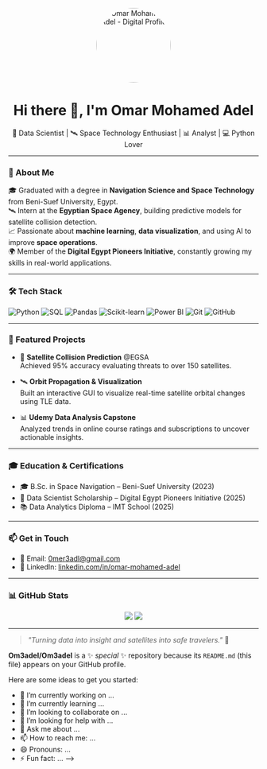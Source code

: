 <!-- Profile Picture -->
<p align="center">
  <img src="https://raw.githubusercontent.com/Om3adel/Om3adel/main/assets/omar_dynamic.jpg" width="150" style="border-radius: 50%;" alt="Omar Mohamed Adel - Digital Profile" />
</p>


<h1 align="center">Hi there 👋, I'm Omar Mohamed Adel</h1>

<p align="center">
  🚀 Data Scientist | 🛰️ Space Technology Enthusiast | 📊 Analyst | 💻 Python Lover  
</p>

---

### 🧠 About Me

🎓 Graduated with a degree in **Navigation Science and Space Technology** from Beni-Suef University, Egypt.  
🛰️ Intern at the **Egyptian Space Agency**, building predictive models for satellite collision detection.  
📈 Passionate about **machine learning**, **data visualization**, and using AI to improve **space operations**.  
🌍 Member of the **Digital Egypt Pioneers Initiative**, constantly growing my skills in real-world applications.

---

### 🛠️ Tech Stack

![Python](https://img.shields.io/badge/-Python-333?style=flat&logo=python)
![SQL](https://img.shields.io/badge/-SQL-333?style=flat&logo=mysql)
![Pandas](https://img.shields.io/badge/-Pandas-150458?style=flat&logo=pandas&logoColor=white)
![Scikit-learn](https://img.shields.io/badge/-Scikit--learn-F7931E?style=flat&logo=scikit-learn&logoColor=white)
![Power BI](https://img.shields.io/badge/-Power%20BI-F2C811?style=flat&logo=powerbi&logoColor=black)
![Git](https://img.shields.io/badge/-Git-F05032?style=flat&logo=git&logoColor=white)
![GitHub](https://img.shields.io/badge/-GitHub-181717?style=flat&logo=github)

---

### 🌌 Featured Projects

- 🔭 **Satellite Collision Prediction** @EGSA  
  Achieved 95% accuracy evaluating threats to over 150 satellites.

- 🛰️ **Orbit Propagation & Visualization**  
  Built an interactive GUI to visualize real-time satellite orbital changes using TLE data.

- 📊 **Udemy Data Analysis Capstone**  
  Analyzed trends in online course ratings and subscriptions to uncover actionable insights.

---

### 🎓 Education & Certifications

- 🎓 B.Sc. in Space Navigation – Beni-Suef University (2023)  
- 🏅 Data Scientist Scholarship – Digital Egypt Pioneers Initiative (2025)  
- 📚 Data Analytics Diploma – IMT School (2025)

---

### 📫 Get in Touch

- 📧 Email: [0mer3adl@gmail.com](mailto:0mer3adl@gmail.com)  
- 💼 LinkedIn: [linkedin.com/in/omar-mohamed-adel](https://www.linkedin.com/in/omar-mohamed-adel)

---

### 📊 GitHub Stats

<p align="center">
  <img src="https://github-readme-stats.vercel.app/api?username=Om3adel&show_icons=true&theme=radical" />
  <img src="https://github-readme-stats.vercel.app/api/top-langs/?username=Om3adel&layout=compact&theme=radical" />
</p>

---

> *"Turning data into insight and satellites into safe travelers."* 🚀




**Om3adel/Om3adel** is a ✨ _special_ ✨ repository because its `README.md` (this file) appears on your GitHub profile.

Here are some ideas to get you started:

- 🔭 I’m currently working on ...
- 🌱 I’m currently learning ...
- 👯 I’m looking to collaborate on ...
- 🤔 I’m looking for help with ...
- 💬 Ask me about ...
- 📫 How to reach me: ...
- 😄 Pronouns: ...
- ⚡ Fun fact: ...
-->
